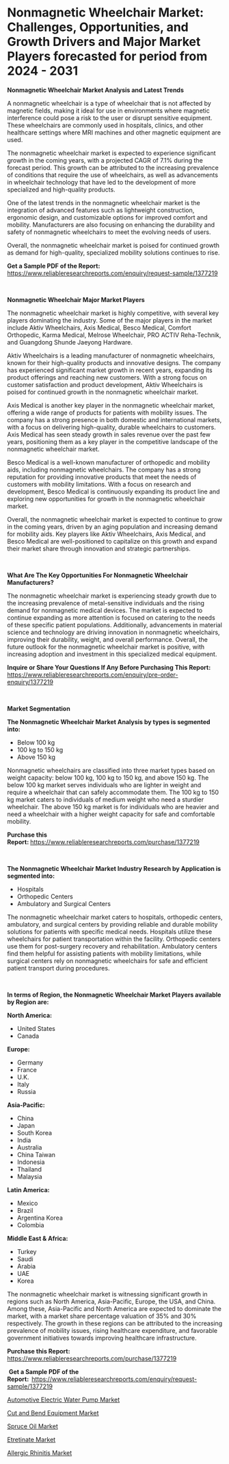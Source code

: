 <p><h1>Nonmagnetic Wheelchair Market: Challenges, Opportunities, and Growth Drivers and Major Market Players forecasted for period from 2024 - 2031</h1></p><p><strong>Nonmagnetic Wheelchair Market Analysis and Latest Trends</strong></p>
<p><p>A nonmagnetic wheelchair is a type of wheelchair that is not affected by magnetic fields, making it ideal for use in environments where magnetic interference could pose a risk to the user or disrupt sensitive equipment. These wheelchairs are commonly used in hospitals, clinics, and other healthcare settings where MRI machines and other magnetic equipment are used.</p><p>The nonmagnetic wheelchair market is expected to experience significant growth in the coming years, with a projected CAGR of 7.1% during the forecast period. This growth can be attributed to the increasing prevalence of conditions that require the use of wheelchairs, as well as advancements in wheelchair technology that have led to the development of more specialized and high-quality products.</p><p>One of the latest trends in the nonmagnetic wheelchair market is the integration of advanced features such as lightweight construction, ergonomic design, and customizable options for improved comfort and mobility. Manufacturers are also focusing on enhancing the durability and safety of nonmagnetic wheelchairs to meet the evolving needs of users.</p><p>Overall, the nonmagnetic wheelchair market is poised for continued growth as demand for high-quality, specialized mobility solutions continues to rise.</p></p>
<p><strong>Get a Sample PDF of the Report:&nbsp;</strong> <a href="https://www.reliableresearchreports.com/enquiry/request-sample/1377219">https://www.reliableresearchreports.com/enquiry/request-sample/1377219</a></p>
<p>&nbsp;</p>
<p><strong>Nonmagnetic Wheelchair Major Market Players</strong></p>
<p><p>The nonmagnetic wheelchair market is highly competitive, with several key players dominating the industry. Some of the major players in the market include Aktiv Wheelchairs, Axis Medical, Besco Medical, Comfort Orthopedic, Karma Medical, Melrose Wheelchair, PRO ACTIV Reha-Technik, and Guangdong Shunde Jaeyong Hardware. </p><p>Aktiv Wheelchairs is a leading manufacturer of nonmagnetic wheelchairs, known for their high-quality products and innovative designs. The company has experienced significant market growth in recent years, expanding its product offerings and reaching new customers. With a strong focus on customer satisfaction and product development, Aktiv Wheelchairs is poised for continued growth in the nonmagnetic wheelchair market.</p><p>Axis Medical is another key player in the nonmagnetic wheelchair market, offering a wide range of products for patients with mobility issues. The company has a strong presence in both domestic and international markets, with a focus on delivering high-quality, durable wheelchairs to customers. Axis Medical has seen steady growth in sales revenue over the past few years, positioning them as a key player in the competitive landscape of the nonmagnetic wheelchair market.</p><p>Besco Medical is a well-known manufacturer of orthopedic and mobility aids, including nonmagnetic wheelchairs. The company has a strong reputation for providing innovative products that meet the needs of customers with mobility limitations. With a focus on research and development, Besco Medical is continuously expanding its product line and exploring new opportunities for growth in the nonmagnetic wheelchair market.</p><p>Overall, the nonmagnetic wheelchair market is expected to continue to grow in the coming years, driven by an aging population and increasing demand for mobility aids. Key players like Aktiv Wheelchairs, Axis Medical, and Besco Medical are well-positioned to capitalize on this growth and expand their market share through innovation and strategic partnerships.</p></p>
<p>&nbsp;</p>
<p><strong>What Are The Key Opportunities For Nonmagnetic Wheelchair Manufacturers?</strong></p>
<p><p>The nonmagnetic wheelchair market is experiencing steady growth due to the increasing prevalence of metal-sensitive individuals and the rising demand for nonmagnetic medical devices. The market is expected to continue expanding as more attention is focused on catering to the needs of these specific patient populations. Additionally, advancements in material science and technology are driving innovation in nonmagnetic wheelchairs, improving their durability, weight, and overall performance. Overall, the future outlook for the nonmagnetic wheelchair market is positive, with increasing adoption and investment in this specialized medical equipment.</p></p>
<p><strong>Inquire or Share Your Questions If Any Before Purchasing This Report:</strong> <a href="https://www.reliableresearchreports.com/enquiry/pre-order-enquiry/1377219">https://www.reliableresearchreports.com/enquiry/pre-order-enquiry/1377219</a></p>
<p>&nbsp;</p>
<p><strong>Market Segmentation</strong></p>
<p><strong>The Nonmagnetic Wheelchair Market Analysis by types is segmented into:</strong></p>
<p><ul><li>Below 100 kg</li><li>100 kg to 150 kg</li><li>Above 150 kg</li></ul></p>
<p><p>Nonmagnetic wheelchairs are classified into three market types based on weight capacity: below 100 kg, 100 kg to 150 kg, and above 150 kg. The below 100 kg market serves individuals who are lighter in weight and require a wheelchair that can safely accommodate them. The 100 kg to 150 kg market caters to individuals of medium weight who need a sturdier wheelchair. The above 150 kg market is for individuals who are heavier and need a wheelchair with a higher weight capacity for safe and comfortable mobility.</p></p>
<p><strong>Purchase this Report:&nbsp;</strong><a href="https://www.reliableresearchreports.com/purchase/1377219">https://www.reliableresearchreports.com/purchase/1377219</a></p>
<p>&nbsp;</p>
<p><strong>The Nonmagnetic Wheelchair Market Industry Research by Application is segmented into:</strong></p>
<p><ul><li>Hospitals</li><li>Orthopedic Centers</li><li>Ambulatory and Surgical Centers</li></ul></p>
<p><p>The nonmagnetic wheelchair market caters to hospitals, orthopedic centers, ambulatory, and surgical centers by providing reliable and durable mobility solutions for patients with specific medical needs. Hospitals utilize these wheelchairs for patient transportation within the facility. Orthopedic centers use them for post-surgery recovery and rehabilitation. Ambulatory centers find them helpful for assisting patients with mobility limitations, while surgical centers rely on nonmagnetic wheelchairs for safe and efficient patient transport during procedures.</p></p>
<p>&nbsp;</p>
<p><strong>In terms of Region, the Nonmagnetic Wheelchair Market Players available by Region are:</strong></p>
<p>
    <p> <strong> North America: </strong>
        <ul>
            <li>United States</li>
            <li>Canada</li>
        </ul>
        </p> 
    <p> <strong> Europe: </strong>
        <ul>
            <li>Germany</li>
            <li>France</li>
            <li>U.K.</li>
            <li>Italy</li>
            <li>Russia</li>
        </ul>
        </p> 
    <p> <strong> Asia-Pacific: </strong>
        <ul>
            <li>China</li>
            <li>Japan</li>
            <li>South Korea</li>
            <li>India</li>
            <li>Australia</li>
            <li>China Taiwan</li>
            <li>Indonesia</li>
            <li>Thailand</li>
            <li>Malaysia</li>
        </ul>
        </p> 
    <p> <strong> Latin America: </strong>
        <ul>
            <li>Mexico</li>
            <li>Brazil</li>
            <li>Argentina Korea</li>
            <li>Colombia</li>
        </ul>
        </p> 
    <p> <strong> Middle East & Africa: </strong>
        <ul>
            <li>Turkey</li>
            <li>Saudi</li>
            <li>Arabia</li>
            <li>UAE</li>
            <li>Korea</li>
        </ul>
    </p>
    </p>
<p><p>The nonmagnetic wheelchair market is witnessing significant growth in regions such as North America, Asia-Pacific, Europe, the USA, and China. Among these, Asia-Pacific and North America are expected to dominate the market, with a market share percentage valuation of 35% and 30% respectively. The growth in these regions can be attributed to the increasing prevalence of mobility issues, rising healthcare expenditure, and favorable government initiatives towards improving healthcare infrastructure.</p></p>
<p><strong>Purchase this Report: </strong><a href="https://www.reliableresearchreports.com/purchase/1377219">https://www.reliableresearchreports.com/purchase/1377219</a></p>
<p>&nbsp;<strong>Get a Sample PDF of the Report:&nbsp;&nbsp;</strong><a href="https://www.reliableresearchreports.com/enquiry/request-sample/1377219">https://www.reliableresearchreports.com/enquiry/request-sample/1377219</a></p>
<p><strong></strong></p>
<p><p><a href="https://frill-swim-3cd.notion.site/Global-Automotive-Electric-Water-Pump-Market-by-Types-Applications-and-Major-Players-with-Regiona-9c397aed7c7d482f8785391f87b2b3cb">Automotive Electric Water Pump Market</a></p><p><a href="https://noble-drawer-34c.notion.site/Decoding-the-Cut-and-Bend-Equipment-Market-A-Deep-Dive-into-the-Latest-Market-Trends-Market-Segmen-e68a3d51decf430abecff38319aa7db3">Cut and Bend Equipment Market</a></p><p><a href="https://view.publitas.com/reportprime-1/spruce-oil-market-research-report-reveals-the-latest-trends-and-opportunities-of-this-market-for-period-from-2024-2031/">Spruce Oil Market</a></p><p><a href="https://view.publitas.com/reportprime-1/etretinate-market-insights-market-players-and-forecast-till-2031/">Etretinate Market</a></p><p><a href="https://meowing-canidae-761.notion.site/Allergic-Rhinitis-Market-Furnish-Information-about-Market-Size-Market-Share-Market-Dynamics-and-P-0d3bc53dfc974aa485f8ef65a404168b">Allergic Rhinitis Market</a></p></p>